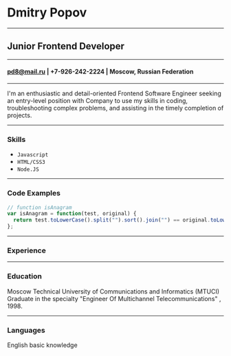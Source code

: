 # Dmitry Popov
---
## Junior Frontend Developer

---
#### pd8@mail.ru | +7-926-242-2224 | Moscow, Russian Federation
---
I'm an enthusiastic and detail-oriented Frontend Software Engineer seeking an entry-level position with Company to use my skills in coding, troubleshooting complex problems, and assisting in the timely completion of projects.

---
### Skills
* ```Javascript```
* ```HTML/CSS3```
* ```Node.JS```
---
### Code Examples

``` javascript
// function isAnagram
var isAnagram = function(test, original) {
  return test.toLowerCase().split("").sort().join("") == original.toLowerCase().split("").sort().join("");
};

```
---
### Experience



---
### Education
Moscow Technical University of Communications and Informatics (MTUCI)
Graduate in the specialty "Engineer Of Multichannel Telecommunications" , 1998.


---
### Languages
English basic knowledge

